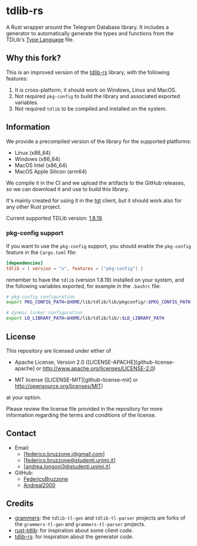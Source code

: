 # tdlib-rs

A Rust wrapper around the Telegram Database library. It includes a generator to automatically generate the types and functions from the TDLib's [Type Language](https://core.telegram.org/mtproto/TL) file.

## Why this fork?

This is an improved version of the [tdlib-rs](https://github.com/paper-plane-developers/tdlib-rs) library, with the following features:
1. It is cross-platform, it should work on Windows, Linux and MacOS.
2. Not required `pkg-config` to build the library and associated exported variables.
3. Not required `tdlib` to be compiled and installed on the system.

## Information

We provide a precompiled version of the library for the supported platforms:
- Linux (x86_64)
- Windows (x86_64)
- MacOS Intel (x86_64)
- MacOS Apple Silicon (arm64)

We compile it in the CI and we upload the artifacts to the GitHub releases, so we can download it and use to build this library.

It's mainly created for using it in the [tgt](https://github.com/FedericoBruzzone/tgt) client, but it should work also for any other Rust project.

Current supported TDLib version: [1.8.19](https://github.com/tdlib/td/commit/2589c3fd46925f5d57e4ec79233cd1bd0f5d0c09).

### pkg-config support

If you want to use the `pkg-config` support, you should enable the `pkg-config` feature in the `Cargo.toml` file:

```toml
[dependencies]
tdlib = { version = "x", features = ["pkg-config"] }
```

remember to have the `tdlib` (version 1.8.19) installed on your system, and the following variables exported, for example in the `.bashrc` file:

```sh
# pkg-config configuration
export PKG_CONFIG_PATH=$HOME/lib/tdlib/lib/pkgconfig/:$PKG_CONFIG_PATH

# dynmic linker configuration
export LD_LIBRARY_PATH=$HOME/lib/tdlib/lib/:$LD_LIBRARY_PATH
```

## License

This repository are licensed under either of

* Apache License, Version 2.0 ([LICENSE-APACHE][github-license-apache] or http://www.apache.org/licenses/LICENSE-2.0)

* MIT license ([LICENSE-MIT][github-license-mit] or http://opensource.org/licenses/MIT)

at your option.

Please review the license file provided in the repository for more information regarding the terms and conditions of the license.

## Contact

- Email:
  - [federico.bruzzone.i@gmail.com]
  - [federico.bruzzone@studenti.unimi.it]
  - [andrea.longoni3@studenti.unimi.it]
- GitHub:
  - [FedericoBruzzone](https://github.com/FedericoBruzzone)
  - [Andreal2000](https://github.com/Andreal2000)

## Credits

- [grammers](https://github.com/Lonami/grammers): the `tdlib-tl-gen` and `tdlib-tl-parser` projects are forks of the `grammers-tl-gen` and `grammers-tl-parser` projects.
- [rust-tdlib](https://github.com/aCLr/rust-tdlib): for inspiration about some client code.
- [tdlib-rs](https://github.com/paper-plane-developers/tdlib-rs): for inspiration about the generator code.
